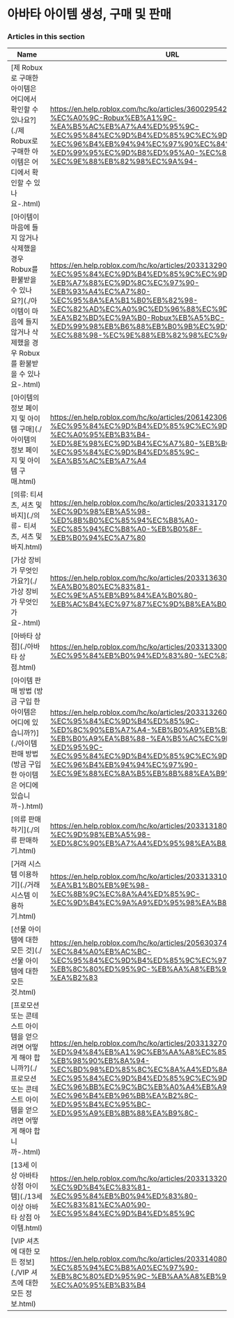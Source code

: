 # 아바타 아이템 생성, 구매 및 판매  
### Articles in this section
Name|URL
-|-
[제 Robux로 구매한 아이템은 어디에서 확인할 수 있나요?](./제 Robux로 구매한 아이템은 어디에서 확인할 수 있나요-.html) |https://en.help.roblox.com/hc/ko/articles/360029542532-%EC%A0%9C-Robux%EB%A1%9C-%EA%B5%AC%EB%A7%A4%ED%95%9C-%EC%95%84%EC%9D%B4%ED%85%9C%EC%9D%80-%EC%96%B4%EB%94%94%EC%97%90%EC%84%9C-%ED%99%95%EC%9D%B8%ED%95%A0-%EC%88%98-%EC%9E%88%EB%82%98%EC%9A%94-
[아이템이 마음에 들지 않거나 삭제했을 경우 Robux를 환불받을 수 있나요?](./아이템이 마음에 들지 않거나 삭제했을 경우 Robux를 환불받을 수 있나요-.html) |https://en.help.roblox.com/hc/ko/articles/203313290-%EC%95%84%EC%9D%B4%ED%85%9C%EC%9D%B4-%EB%A7%88%EC%9D%8C%EC%97%90-%EB%93%A4%EC%A7%80-%EC%95%8A%EA%B1%B0%EB%82%98-%EC%82%AD%EC%A0%9C%ED%96%88%EC%9D%84-%EA%B2%BD%EC%9A%B0-Robux%EB%A5%BC-%ED%99%98%EB%B6%88%EB%B0%9B%EC%9D%84-%EC%88%98-%EC%9E%88%EB%82%98%EC%9A%94-
[아이템의 정보 페이지 및 아이템 구매](./아이템의 정보 페이지 및 아이템 구매.html) |https://en.help.roblox.com/hc/ko/articles/206142306-%EC%95%84%EC%9D%B4%ED%85%9C%EC%9D%98-%EC%A0%95%EB%B3%B4-%ED%8E%98%EC%9D%B4%EC%A7%80-%EB%B0%8F-%EC%95%84%EC%9D%B4%ED%85%9C-%EA%B5%AC%EB%A7%A4
[의류: 티셔츠, 셔츠 및 바지](./의류- 티셔츠, 셔츠 및 바지.html) |https://en.help.roblox.com/hc/ko/articles/203313170-%EC%9D%98%EB%A5%98-%ED%8B%B0%EC%85%94%EC%B8%A0-%EC%85%94%EC%B8%A0-%EB%B0%8F-%EB%B0%94%EC%A7%80
[가상 장비가 무엇인가요?](./가상 장비가 무엇인가요-.html) |https://en.help.roblox.com/hc/ko/articles/203313630-%EA%B0%80%EC%83%81-%EC%9E%A5%EB%B9%84%EA%B0%80-%EB%AC%B4%EC%97%87%EC%9D%B8%EA%B0%80%EC%9A%94-
[아바타 상점](./아바타 상점.html) |https://en.help.roblox.com/hc/ko/articles/203313300-%EC%95%84%EB%B0%94%ED%83%80-%EC%83%81%EC%A0%90
[아이템 판매 방법 (방금 구입 한 아이템은 어디에 있습니까?)](./아이템 판매 방법 (방금 구입 한 아이템은 어디에 있습니까-).html) |https://en.help.roblox.com/hc/ko/articles/203313260-%EC%95%84%EC%9D%B4%ED%85%9C-%ED%8C%90%EB%A7%A4-%EB%B0%A9%EB%B2%95-%EB%B0%A9%EA%B8%88-%EA%B5%AC%EC%9E%85-%ED%95%9C-%EC%95%84%EC%9D%B4%ED%85%9C%EC%9D%80-%EC%96%B4%EB%94%94%EC%97%90-%EC%9E%88%EC%8A%B5%EB%8B%88%EA%B9%8C-
[의류 판매하기](./의류 판매하기.html) |https://en.help.roblox.com/hc/ko/articles/203313180-%EC%9D%98%EB%A5%98-%ED%8C%90%EB%A7%A4%ED%95%98%EA%B8%B0
[거래 시스템 이용하기](./거래 시스템 이용하기.html) |https://en.help.roblox.com/hc/ko/articles/203313310-%EA%B1%B0%EB%9E%98-%EC%8B%9C%EC%8A%A4%ED%85%9C-%EC%9D%B4%EC%9A%A9%ED%95%98%EA%B8%B0
[선물 아이템에 대한 모든 것](./선물 아이템에 대한 모든 것.html) |https://en.help.roblox.com/hc/ko/articles/205630374-%EC%84%A0%EB%AC%BC-%EC%95%84%EC%9D%B4%ED%85%9C%EC%97%90-%EB%8C%80%ED%95%9C-%EB%AA%A8%EB%93%A0-%EA%B2%83
[프로모션 또는 콘테스트 아이템을 얻으려면 어떻게 해야 합니까?](./프로모션 또는 콘테스트 아이템을 얻으려면 어떻게 해야 합니까-.html) |https://en.help.roblox.com/hc/ko/articles/203313270-%ED%94%84%EB%A1%9C%EB%AA%A8%EC%85%98-%EB%98%90%EB%8A%94-%EC%BD%98%ED%85%8C%EC%8A%A4%ED%8A%B8-%EC%95%84%EC%9D%B4%ED%85%9C%EC%9D%84-%EC%96%BB%EC%9C%BC%EB%A0%A4%EB%A9%B4-%EC%96%B4%EB%96%BB%EA%B2%8C-%ED%95%B4%EC%95%BC-%ED%95%A9%EB%8B%88%EA%B9%8C-
[13세 이상 아바타 상점 아이템](./13세 이상 아바타 상점 아이템.html) |https://en.help.roblox.com/hc/ko/articles/203313320-13%EC%84%B8-%EC%9D%B4%EC%83%81-%EC%95%84%EB%B0%94%ED%83%80-%EC%83%81%EC%A0%90-%EC%95%84%EC%9D%B4%ED%85%9C
[VIP 셔츠에 대한 모든 정보](./VIP 셔츠에 대한 모든 정보.html) |https://en.help.roblox.com/hc/ko/articles/203314080-VIP-%EC%85%94%EC%B8%A0%EC%97%90-%EB%8C%80%ED%95%9C-%EB%AA%A8%EB%93%A0-%EC%A0%95%EB%B3%B4